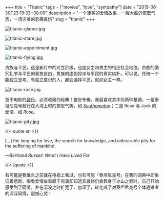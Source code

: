 +++
title = "Titanic"
tags = ["movies", "love", "sympathy"]
date = "2019-06-30T23:19:33+08:00"
description = "一个凄美的爱情故事，一艘大船的恢宏气势，一场灾难的悲痛哀伤"
slug = "titanic"
+++

![titanic-glance.jpg](/images/titanic-glance.jpg)

![titanic-stare.jpg](/images/titanic-stare.jpg)

![titanic-appointment.jpg](/images/titanic-appointment.jpg)

![titanic-flying.jpg](/images/titanic-flying.jpg)

贵族与平民，这是影片中的对立阶级，也是女主和男主的相应社会地位。贵族的繁冗礼节与平民的豪放自由，贵族的虚伪狡诈与平民的真实纯朴。可以说，任何一个能独立思考、有独立意识的人，都会选择平民，就如女主一样。

![titanic-rose.jpg](/images/titanic-rose.jpg "美若达·芬奇的油画")

至于电影的[音乐](https://music.163.com/album?id=151601)，必须收藏的经典！整张专辑，我最喜欢其中的两种基调，一是泰坦尼克号航行在大海上时的恢宏气势，如 [*Southampton*](https://music.163.com/song?id=1484837)；二是 Rose 与 Jack 的爱情，如 [*Rose*](https://music.163.com/song?id=1484843)。

![titanic-pity.jpg](/images/titanic-pity.jpg)

{{< quote en >}}

[...] the longing for love, the search for knowledge, and unbearable pity for the suffering of mankind.

—*Bertrand Russell: What I Have Lived For*

{{< /quote >}}

有可能是我很久之前就在电视上看过，也有可能「泰坦尼克号」在我的词典中即象征着悲剧，眼看爱情故事趋于完满却知道其最终仍会葬身于冰山之旁时，自己开始感受到了同情，并在沉没之时扩宽了、加深了，转化成了对泰坦尼克号全体遇难者的深深同情，震撼心灵！
